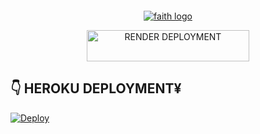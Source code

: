 <a><img src=''/></a><a><img src=''/></a>

<p align="center">
  <a href="https://github.com/humphreymbise/queen_faith47-md">
    <img alt="faith logo"  src="https://files.catbox.moe/q8hps6.jpg">
  </a>
</p>



<p align="center">
  <a href="https://deploy-on-render-alpha.vercel.app">
    <img title="RENDER DEPLOYMENT" src="https://img.shields.io/badge/🚀_DEPLOY_ON_RENDER-000000?style=for-the-badge&logo=render&logoColor=white&color=61DAFB" width="260" height="50"/>
  </a>
</p>


## 👇 HEROKU DEPLOYMENT¥

[![Deploy](https://www.herokucdn.com/deploy/button.svg)](https://heroku.com/deploy?template=https://github.com/humphreymbise/queen_faith47-md)
